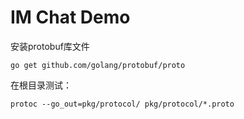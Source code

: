 # IM Chat Demo


安装protobuf库文件
```shell
go get github.com/golang/protobuf/proto
```

在根目录测试：
```shell
protoc --go_out=pkg/protocol/ pkg/protocol/*.proto
```

